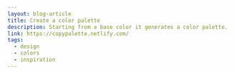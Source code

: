 ```yaml
---
layout: blog-article
title: Create a color palette
description: Starting from a base color it generates a color palette.
link: https://copypalette.netlify.com/
tags:
  - design
  - colors
  - inspiration
---
```


